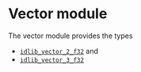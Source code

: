 # Vector module

The vector module provides the types
- [`idlib_vector_2_f32`](vector/idlib_vector_2_f32.md) and
- [`idlib_vector_3_f32`](vector/idlib_vector_3_f32.md)
